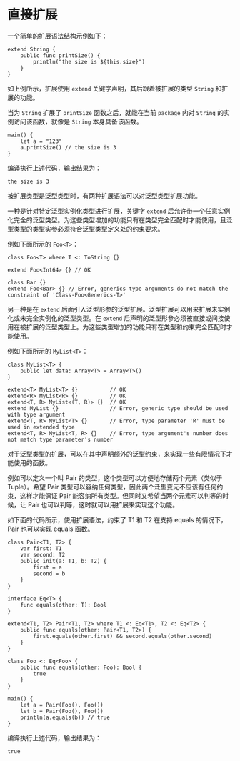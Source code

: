 # 直接扩展

一个简单的扩展语法结构示例如下：

<!-- verify -printSize -->

```cangjie
extend String {
    public func printSize() {
        println("the size is ${this.size}")
    }
}
```

如上例所示，扩展使用 `extend` 关键字声明，其后跟着被扩展的类型 `String` 和扩展的功能。

当为 `String` 扩展了 `printSize` 函数之后，就能在当前 `package` 内对 `String` 的实例访问该函数，就像是 `String` 本身具备该函数。

<!-- verify -printSize -->

```cangjie
main() {
    let a = "123"
    a.printSize() // the size is 3
}
```

编译执行上述代码，输出结果为：

<!-- verify -printSize -->

```text
the size is 3
```

被扩展类型是泛型类型时，有两种扩展语法可以对泛型类型扩展功能。

一种是针对特定泛型实例化类型进行扩展，关键字 `extend` 后允许带一个任意实例化完全的泛型类型。为这些类型增加的功能只有在类型完全匹配时才能使用，且泛型类型的类型实参必须符合泛型类型定义处的约束要求。

例如下面所示的 `Foo<T>`：

<!-- compile.error -->

```cangjie
class Foo<T> where T <: ToString {}

extend Foo<Int64> {} // OK

class Bar {}
extend Foo<Bar> {} // Error, generics type arguments do not match the constraint of 'Class-Foo<Generics-T>'
```

另一种是在 `extend` 后面引入泛型形参的泛型扩展。泛型扩展可以用来扩展未实例化或未完全实例化的泛型类型。在 `extend` 后声明的泛型形参必须被直接或间接使用在被扩展的泛型类型上。为这些类型增加的功能只有在类型和约束完全匹配时才能使用。

例如下面所示的 `MyList<T>`：

<!-- compile.error -->

```cangjie
class MyList<T> {
    public let data: Array<T> = Array<T>()
}

extend<T> MyList<T> {}          // OK
extend<R> MyList<R> {}          // OK
extend<T, R> MyList<(T, R)> {}  // OK
extend MyList {}                // Error, generic type should be used with type argument
extend<T, R> MyList<T> {}       // Error, type parameter 'R' must be used in extended type
extend<T, R> MyList<T, R> {}    // Error, type argument's number does not match type parameter's number
```

对于泛型类型的扩展，可以在其中声明额外的泛型约束，来实现一些有限情况下才能使用的函数。

例如可以定义一个叫 Pair 的类型，这个类型可以方便地存储两个元素（类似于 Tuple）。希望 Pair 类型可以容纳任何类型，因此两个泛型变元不应该有任何约束，这样才能保证 Pair 能容纳所有类型。但同时又希望当两个元素可以判等的时候，让 Pair 也可以判等，这时就可以用扩展来实现这个功能。

如下面的代码所示，使用扩展语法，约束了 T1 和 T2 在支持 equals 的情况下，Pair 也可以实现 equals 函数。

<!-- verify -->

```cangjie
class Pair<T1, T2> {
    var first: T1
    var second: T2
    public init(a: T1, b: T2) {
        first = a
        second = b
    }
}

interface Eq<T> {
    func equals(other: T): Bool
}

extend<T1, T2> Pair<T1, T2> where T1 <: Eq<T1>, T2 <: Eq<T2> {
    public func equals(other: Pair<T1, T2>) {
        first.equals(other.first) && second.equals(other.second)
    }
}

class Foo <: Eq<Foo> {
    public func equals(other: Foo): Bool {
        true
    }
}

main() {
    let a = Pair(Foo(), Foo())
    let b = Pair(Foo(), Foo())
    println(a.equals(b)) // true
}
```

编译执行上述代码，输出结果为：

```text
true
```
